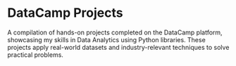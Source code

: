 # DataCamp Projects
A compilation of hands-on projects completed on the DataCamp platform, showcasing my skills in Data Analytics using Python libraries. These projects apply real-world datasets and industry-relevant techniques to solve practical problems.
